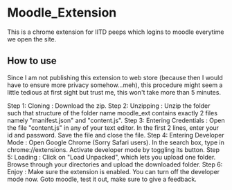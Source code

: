 # Moodle_Extension
This is a chrome extension for IITD peeps which logins to moodle everytime we open the site.

## How to use
Since I am not publishing this extension to web store (because then I would have to ensure more privacy somehow...meh), this procedure might seem a little tedious at first sight but trust me, this won't take more than 5 minutes.

Step 1: Cloning : Download the zip.
Step 2: Unzipping : Unzip the folder such that structure of the folder name moodle_ext contains exactly 2 files namely "manifest.json" and "content.js".
Step 3: Entering Credentials : Open the file "content.js" in any of your text editor. In the first 2 lines, enter your id and password. Save the file and close the file.
Step 4: Entering Developer Mode : Open Google Chrome (Sorry Safari users). In the search box, type in chrome://extensions. Activate developer mode by toggling its button.
Step 5: Loading : Click on "Load Unpacked", which lets you upload one folder. Browse through your directories and upload the downloaded folder.
Step 6: Enjoy : Make sure the extension is enabled. You can turn off the developer mode now. Goto moodle, test it out, make sure to give a feedback. 
